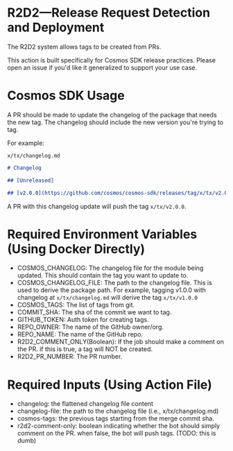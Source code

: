 # R2D2—Release Request Detection and Deployment

The R2D2 system allows tags to be created from PRs.

This action is built specifically for Cosmos SDK release practices. Please open an issue if you'd like it generalized to support your use case.

# Cosmos SDK Usage

A PR should be made to update the changelog of the package that needs the new tag. 
The changelog should include the new version you're trying to tag.

For example:

`x/tx/changelog.md`
```markdown
# Changelog

## [Unreleased]

## [v2.0.0](https://github.com/cosmos/cosmos-sdk/releases/tag/x/tx/v2.0.0) - 2025-05-20
```

A PR with this changelog update will push the tag `x/tx/v2.0.0`.

# Required Environment Variables (Using Docker Directly)

- COSMOS_CHANGELOG: The changelog file for the module being updated. This should contain the tag you want to update to.
- COSMOS_CHANGELOG_FILE: The path to the changelog file. This is used to derive the package path. For example, tagging v1.0.0 with changelog at `x/tx/changelog.md` will derive the tag `x/tx/v1.0.0`
- COSMOS_TAGS: The list of tags from git. 
- COMMIT_SHA: The sha of the commit we want to tag.
- GITHUB_TOKEN: Auth token for creating tags.
- REPO_OWNER: The name of the GitHub owner/org.
- REPO_NAME: The name of the GitHub repo.
- R2D2_COMMENT_ONLY(Boolean): If the job should make a comment on the PR. if this is true, a tag will NOT be created.
- R2D2_PR_NUMBER: The PR number.

# Required Inputs (Using Action File)
- changelog: the flattened changelog file content
- changelog-file: the path to the changelog file (i.e., x/tx/changelog.md)
- cosmos-tags: the previous tags starting from the merge commit sha.
- r2d2-comment-only: boolean indicating whether the bot should simply comment on the PR. when false, the bot will push tags. (TODO: this is dumb)